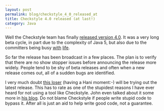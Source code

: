 ```yaml
---
layout: post
permalink: blog/checkstyle_4_0_released_at
title: Checkstyle 4.0 released (at last!)
category: Java
---
```


<p>
Well the Checkstyle team has
finally <a href="http://tinyurl.com/88zqp">released version 4.0</a>. It was a very long beta cycle, in part due to the complexity
of Java 5, but also due to the committers being
busy <a href="http://hi5.ninemsn.com.au/">with</a> <a href="http://www.thewiggles.com/">life</a>.

</p>
<p>
So far the release has been broadcast in a few places. The plan is to
verify that there are no show stopper issues before announcing the
release more widely. People tend to be shy of beta releases and often
when a new release comes out, all of a sudden bugs are identified.

</p>
<p>
I very much
doubt <a href="http://jayfields.blogspot.com/2005/11/whats-in-your-build.html#113321517110738579">this loser</a> (having a Hani moment:-) will be trying out the latest
release. This has to rate as one of the stupidest reasons I have ever
heard for not using a tool like Checkstyle. John even talked about it
some more
in <a href="http://software-nomad.blogspot.com/2005/08/magic-numbers.html">his blog</a>. Do not blame Checkstyle if people write stupid code to
bypass it. After all is just an aid to help write good code, not a
guarantee.

</p>
